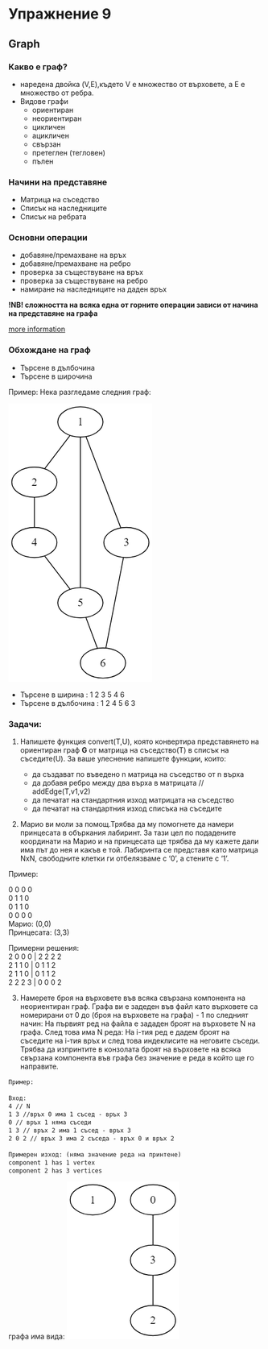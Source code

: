 # Упражнение 9

## Graph

### Какво е граф?
* наредена двойка (V,E),където V e множество от върховете, а E e множество от ребра.
* Видове графи
	* ориентиран
	* неориентиран
	* цикличен
	* ацикличен
	* свързан
	* претеглен (тегловен)
	* пълен

### Начини на представяне
* Матрица на съседство
* Списък на наследниците
* Списък на ребрата

### Основни операции

* добавяне/премахване на връх
* добавяне/премахване на ребро
* проверка за съществуване на връх
* проверка за съществуване на ребро
* намиране на наследниците на даден връх

**!NB! сложността на всяка една от горните операции зависи от начина на представяне на графа**

[more information](https://en.wikipedia.org/wiki/Graph_(abstract_data_type))

### Обхождане на граф

* Търсене в дълбочинa
* Търсене в широчина

Пример: Нека разгледаме следния граф:

![](example.png)

* Търсене в ширина :  1 2 3 5 4 6
* Търсене в дълбочина : 1 2 4 5 6 3

### Задачи:

1. Напишете функция convert(T,U), която конвертира представянето на ориентиран граф **G** от матрица на съседство(Т) в списък на съседите(U). За ваше улеснение напишете функции, които: 
	* да създават по въведено n матрица на съседство от n върха
	* да добавя ребро между два върха в матрицата // addEdge(T,v1,v2)
	* да печатат на стандартния изход матрицата на съседство
	* да печатат на стандартния изход списъка на съседите

2. Марио ви моли за помощ.Трябва да му помогнете да намери принцесата в объркания лабиринт. За тази цел по подадените координати на Марио и на принцесата ще трябва да му кажете дали има път до нея и какъв е той. Лабиринта се представя като матрица NxN, свободните клетки ги отбелязваме с ‘0’, а стените с ‘1’.

Пример:

0 0 0 0</br>
0 1 1 0</br>
0 1 1 0</br>
0 0 0 0</br>
Марио: (0,0)</br>
Принцесата: (3,3)</br>

Примерни решения:</br>
2 0 0 0    |    2 2 2 2 </br>
2 1 1 0    |    0 1 1 2 </br>
2 1 1 0    |    0 1 1 2 </br>
2 2 2 3    |    0 0 0 2 </br>

3. Намерете броя на върховете във всяка свързана компонента на неориентиран граф.
Графа ви е задеден във файл като върховете са номерирани от 0 до (броя на върховете на графа) - 1 по следният начин:
На първият ред на файла е зададен броят на върховете N на графа.
След това има N реда:
На i-тия ред е дадем броят на съседите на i-тия връх и след това индеклисите на неговите съседи.
Трябва да изпринтите в конзолата броят на върховете на всяка свързана компонента във графа без значение е реда в който ще го направите.

````
Пример:

Вход:
4 // N
1 3 //връх 0 има 1 съсед - връх 3
0 // връх 1 няма съседи
1 3 // връх 2 има 1 съсед - връх 3
2 0 2 // връх 3 има 2 съседа - връх 0 и връх 2

Примерен изход: (няма значение реда на принтене)
component 1 has 1 vertex
component 2 has 3 vertices

````

графа има вида: 
![](task3_graph.png)






